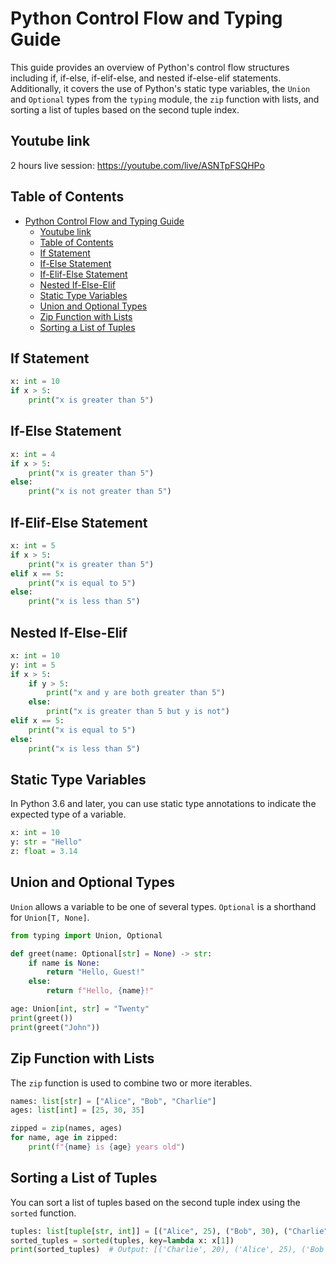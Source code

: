 # Python Control Flow and Typing Guide

This guide provides an overview of Python's control flow structures including if, if-else, if-elif-else, and nested if-else-elif statements. Additionally, it covers the use of Python's static type variables, the `Union` and `Optional` types from the `typing` module, the `zip` function with lists, and sorting a list of tuples based on the second tuple index.

## Youtube link 
2 hours live session: https://youtube.com/live/ASNTpFSQHPo

## Table of Contents

- [Python Control Flow and Typing Guide](#python-control-flow-and-typing-guide)
  - [Youtube link](#youtube-link)
  - [Table of Contents](#table-of-contents)
  - [If Statement](#if-statement)
  - [If-Else Statement](#if-else-statement)
  - [If-Elif-Else Statement](#if-elif-else-statement)
  - [Nested If-Else-Elif](#nested-if-else-elif)
  - [Static Type Variables](#static-type-variables)
  - [Union and Optional Types](#union-and-optional-types)
  - [Zip Function with Lists](#zip-function-with-lists)
  - [Sorting a List of Tuples](#sorting-a-list-of-tuples)

## If Statement

```python
x: int = 10
if x > 5:
    print("x is greater than 5")
```

## If-Else Statement

```python
x: int = 4
if x > 5:
    print("x is greater than 5")
else:
    print("x is not greater than 5")
```

## If-Elif-Else Statement

```python
x: int = 5
if x > 5:
    print("x is greater than 5")
elif x == 5:
    print("x is equal to 5")
else:
    print("x is less than 5")
```

## Nested If-Else-Elif

```python
x: int = 10
y: int = 5
if x > 5:
    if y > 5:
        print("x and y are both greater than 5")
    else:
        print("x is greater than 5 but y is not")
elif x == 5:
    print("x is equal to 5")
else:
    print("x is less than 5")
```

## Static Type Variables

In Python 3.6 and later, you can use static type annotations to indicate the expected type of a variable.

```python
x: int = 10
y: str = "Hello"
z: float = 3.14
```

## Union and Optional Types

`Union` allows a variable to be one of several types. `Optional` is a shorthand for `Union[T, None]`.

```python
from typing import Union, Optional

def greet(name: Optional[str] = None) -> str:
    if name is None:
        return "Hello, Guest!"
    else:
        return f"Hello, {name}!"

age: Union[int, str] = "Twenty"
print(greet())
print(greet("John"))
```

## Zip Function with Lists

The `zip` function is used to combine two or more iterables.

```python
names: list[str] = ["Alice", "Bob", "Charlie"]
ages: list[int] = [25, 30, 35]

zipped = zip(names, ages)
for name, age in zipped:
    print(f"{name} is {age} years old")
```

## Sorting a List of Tuples

You can sort a list of tuples based on the second tuple index using the `sorted` function.

```python
tuples: list[tuple[str, int]] = [("Alice", 25), ("Bob", 30), ("Charlie", 20)]
sorted_tuples = sorted(tuples, key=lambda x: x[1])
print(sorted_tuples)  # Output: [('Charlie', 20), ('Alice', 25), ('Bob', 30)]
```